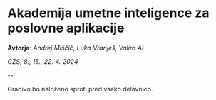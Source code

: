 # Akademija umetne inteligence za poslovne aplikacije 
**Avtorja**: *Andrej Miščič*, *Luka Vranješ*, *Valira AI*

*GZS, 8., 15., 22. 4. 2024*

--

Gradivo bo naloženo sproti pred vsako delavnico.
